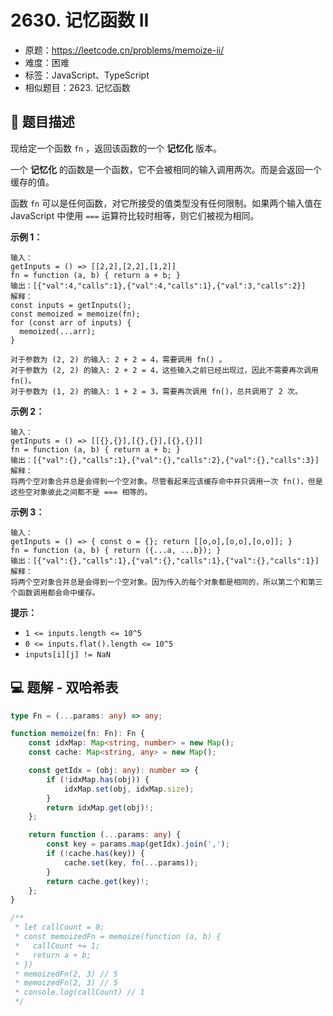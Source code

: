 # 2630. 记忆函数 II

- 原题：https://leetcode.cn/problems/memoize-ii/
- 难度：困难
- 标签：JavaScript、TypeScript
- 相似题目：2623. 记忆函数

## 📝 题目描述

现给定一个函数 `fn` ，返回该函数的一个 **记忆化** 版本。

一个 **记忆化** 的函数是一个函数，它不会被相同的输入调用两次。而是会返回一个缓存的值。

函数 `fn` 可以是任何函数，对它所接受的值类型没有任何限制。如果两个输入值在 JavaScript 中使用 `===` 运算符比较时相等，则它们被视为相同。

**示例 1：**
```
输入：
getInputs = () => [[2,2],[2,2],[1,2]]
fn = function (a, b) { return a + b; }
输出：[{"val":4,"calls":1},{"val":4,"calls":1},{"val":3,"calls":2}]
解释：
const inputs = getInputs();
const memoized = memoize(fn);
for (const arr of inputs) {
  memoized(...arr);
}

对于参数为 (2, 2) 的输入: 2 + 2 = 4，需要调用 fn() 。
对于参数为 (2, 2) 的输入: 2 + 2 = 4，这些输入之前已经出现过，因此不需要再次调用 fn()。
对于参数为 (1, 2) 的输入: 1 + 2 = 3，需要再次调用 fn()，总共调用了 2 次。
```
**示例 2：**
```
输入：
getInputs = () => [[{},{}],[{},{}],[{},{}]]
fn = function (a, b) { return a + b; }
输出：[{"val":{},"calls":1},{"val":{},"calls":2},{"val":{},"calls":3}]
解释：
将两个空对象合并总是会得到一个空对象。尽管看起来应该缓存命中并只调用一次 fn()，但是这些空对象彼此之间都不是 === 相等的。
```
**示例 3：**
```
输入：
getInputs = () => { const o = {}; return [[o,o],[o,o],[o,o]]; }
fn = function (a, b) { return ({...a, ...b}); }
输出：[{"val":{},"calls":1},{"val":{},"calls":1},{"val":{},"calls":1}]
解释：
将两个空对象合并总是会得到一个空对象。因为传入的每个对象都是相同的，所以第二个和第三个函数调用都会命中缓存。
```

**提示：**

- `1 <= inputs.length <= 10^5`
- `0 <= inputs.flat().length <= 10^5`
- `inputs[i][j] != NaN`

## 💻 题解 - 双哈希表

```ts
type Fn = (...params: any) => any;

function memoize(fn: Fn): Fn {
    const idxMap: Map<string, number> = new Map();
    const cache: Map<string, any> = new Map();

    const getIdx = (obj: any): number => {
        if (!idxMap.has(obj)) {
            idxMap.set(obj, idxMap.size);
        }
        return idxMap.get(obj)!;
    };

    return function (...params: any) {
        const key = params.map(getIdx).join(',');
        if (!cache.has(key)) {
            cache.set(key, fn(...params));
        }
        return cache.get(key)!;
    };
}

/**
 * let callCount = 0;
 * const memoizedFn = memoize(function (a, b) {
 *   callCount += 1;
 *   return a + b;
 * })
 * memoizedFn(2, 3) // 5
 * memoizedFn(2, 3) // 5
 * console.log(callCount) // 1
 */
```
